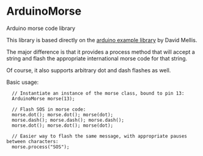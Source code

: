 # ArduinoMorse
Arduino morse code library

This library is based directly on the [arduino example library](http://www.arduino.cc/en/Hacking/LibraryTutorial) by David Mellis.

The major difference is that it provides a process method that will accept a string and flash the appropriate international morse code for that string.

Of course, it also supports arbitrary dot and dash flashes as well.

Basic usage:
```
  // Instantiate an instance of the morse class, bound to pin 13:
  ArduinoMorse morse(13);

  // Flash SOS in morse code:
  morse.dot(); morse.dot(); morse(dot);
  morse.dash(); morse.dash(); morse.dash();
  morse.dot(); morse.dot(); morse(dot);

  // Easier way to flash the same message, with appropriate pauses between characters:
  morse.process("SOS");
```


